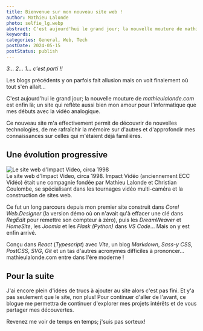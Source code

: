```yaml
---
title: Bienvenue sur mon nouveau site web !
author: Mathieu Lalonde
photo: selfie_lg.webp
abstract: C'est aujourd'hui le grand jour; la nouvelle mouture de mathieulalonde.com est enfin là.
keywords: 
categories: General, Web, Tech
postDate: 2024-05-15
postStatus: publish
---
```


*3... 2... 1... c'est parti !!*

Les blogs précédents y on parfois fait allusion mais on voit finalement où tout s'en allait...

C'est aujourd'hui le grand jour; la nouvelle mouture de *mathieulalonde.com* est enfin là; un site qui reflète aussi bien mon amour pour l'informatique que mes débuts avec la vidéo analogique. 

Ce nouveau site m'a effectivement permit de découvrir de nouvelles technologies, de me rafraîchir la mémoire sur d'autres et d'approfondir mes connaissances sur celles qui m'étaient déjà familières.


## Une évolution progressive


<!--<img src = "/blogs/sites_web/site_mjl.webp" alt="Mon premier site web" className="blogphoto">-->
<img src = "/blogs/sites_web/site_impact.webp" alt="Le site web d'Impact Video, circa 1998" className="blogphoto">
<figcaption>Le site web d'Impact Video, circa 1998. Impact Vidéo (anciennement ECC Vidéo) était une compagnie fondée par Mathieu Lalonde et Christian Coulombe, se spécialisant dans les tournages vidéo multi-caméra et la construction de sites web.</figcaption>


Ce fut un long parcours depuis mon premier site construit dans *Corel Web.Designer* (la version démo où on n'avait qu'à effacer une clé dans *RegEdit* pour remettre son compteur à zéro), puis les *DreamWeaver* et *HomeSite*, les *Joomla* et les *Flask (Python)* dans *VS Code*... Mais on y est enfin arrivé.


Conçu dans *React* (*Typescript*) avec *Vite*, un blog *Markdown*, *Sass-y CSS*, *PostCSS*, *SVG*, *Git* et un tas d'autres acronymes difficiles à prononcer... mathieulalonde.com entre dans l'ère moderne !

## Pour la suite

J'ai encore plein d'idées de trucs à ajouter au site alors c'est pas fini. Et y'a pas seulement que le site, non plus! Pour continuer d'aller de l'avant, ce blogue me permettra de continuer d'explorer mes projets intérêts et de vous partager mes découvertes. 

Revenez me voir de temps en temps; j'suis pas sorteux!